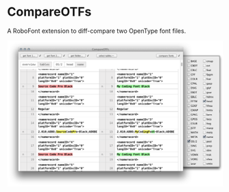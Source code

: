 CompareOTFs
===========

A RoboFont extension to diff-compare two OpenType font files.

![](docs/screenshot.png)
